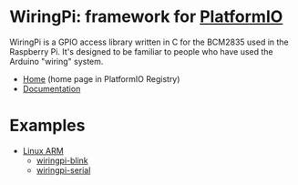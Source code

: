 
# WiringPi: framework for [PlatformIO](https://platformio.org)

WiringPi is a GPIO access library written in C for the BCM2835 used in the Raspberry Pi. It's designed to be familiar to people who have used the Arduino "wiring" system.

* [Home](https://platformio.org/frameworks/wiringpi) (home page in PlatformIO Registry)
* [Documentation](https://docs.platformio.org/page/frameworks/wiringpi.html)

# Examples

- [Linux ARM](https://github.com/platformio/platform-linux_arm)
  * [wiringpi-blink](https://github.com/platformio/platform-linux_arm/tree/master/examples/wiringpi-blink)
  * [wiringpi-serial](https://github.com/platformio/platform-linux_arm/tree/master/examples/wiringpi-serial)

